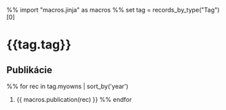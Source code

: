 %% import "macros.jinja" as macros
%% set tag = records_by_type("Tag")[0]
# {{tag.tag}}
## Publikácie

%% for rec in tag.myowns | sort_by('year')
 1. {{ macros.publication(rec) }}
%% endfor
